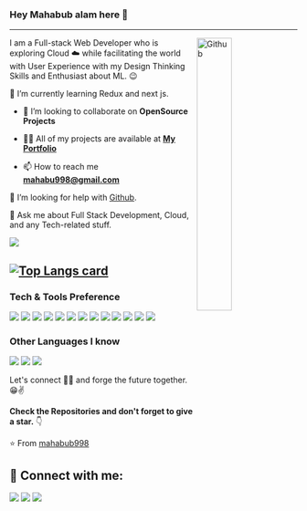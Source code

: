 ### Hey Mahabub alam here 👋

---

<img width="35%" align="right" alt="Github" src="https://user-images.githubusercontent.com/48678280/88862734-4903af80-d201-11ea-968b-9c939d88a37c.gif" />

I am a Full-stack  Web Developer who is exploring Cloud :cloud: while facilitating the world with User Experience with my Design Thinking Skills and Enthusiast about ML. :wink:
 
 
 🌱 I’m currently learning Redux and next js.
 
 - 👯 I’m looking to collaborate on **OpenSource Projects**

- 👨‍💻 All of my projects are available at **[My Portfolio](https://silly-keller-0ab44d.netlify.app)**

- 📫 How to reach me **mahabu998@gmail.com**
 
 🤔 I’m looking for help with [Github](https://github.com/mahabub998).
 
 💬 Ask me about Full Stack Development, Cloud, and any Tech-related stuff.


<!-- ![Profile views](https://silly-keller-0ab44d.netlify.app)  -->

<img src="https://github-readme-stats.vercel.app/api?username=mahabub998&&show_icons=true&title_color=ffffff&icon_color=bb2acf&text_color=daf7dc&bg_color=151515"/>

[![Top Langs card](https://github-readme-stats.vercel.app/api/top-langs/?username=rokydas&card_width=550&show_icons=true&theme=radical)](https://github.com/mahabub998)
---


### Tech & Tools Preference

<img src = "https://img.shields.io/badge/-HTML5-E34F26?style=flat&logo=html5&logoColor=white"> <img src = "https://img.shields.io/badge/-CSS3-1572B6?style=flat&logo=css3&logoColor=white">
<img src="https://img.shields.io/badge/-Bootstrap-563D7C?style=flat&logo=bootstrap&logoColor=white">
<img src="https://img.shields.io/badge/-JavaScript-eed718?style=flat&logo=javascript&logoColor=ffffff">
<img src="https://img.shields.io/badge/-React-000000?style=flat&logo=react&logoColor=00c8ff">
<img src="https://img.shields.io/badge/-MongoDB-4DB33D?style=flat&logo=mongodb&logoColor=FFFFFF">
<img src="https://img.shields.io/badge/-Express.js-787878?style=flat">
<img src="https://img.shields.io/badge/-Node.js-3C873A?style=flat&logo=Node.js&logoColor=white">
<img src="https://img.shields.io/badge/-Firebase-FFA611?style=flat&logo=firebase&logoColor=FFFFFF">
<img src="http://img.shields.io/badge/-Google%20Cloud%20Platform-4285F4?style=flat&logo=google%20cloud&logoColor=white">
<img src="http://img.shields.io/badge/-Git-F1502F?style=flat&logo=git&logoColor=FFFFFF">
<img src="http://img.shields.io/badge/-Github-000000?style=flat&logo=github&logoColor=FFFFFF">
<img src="http://img.shields.io/badge/-VS%20Code-007ACC?style=flat&logo=visual%20studio%20code&logoColor=white">




### Other Languages I know
<img src="http://img.shields.io/badge/-Java-F89820?style=flat&logo=java&logoColor=white"> <img src="https://img.shields.io/badge/-C%20&%20C++-659ad2?style=flat&logo=c%2B%2B&logoColor=ffffff"> <img src="https://img.shields.io/badge/-Python-black?style=flat&logo=python&logoColor=white"> 





<!-- ![GitHub stats](https://github-readme-stats.vercel.app/api?username=mahabub998&show_icons=true&hide_border=true) -->

<!-- Check for a detailed stats here :point_right: [Sourcerer](https://sourcerer.io/souravdey777) -->

Let's connect 👨‍💻 and forge the future together.😁✌

**Check the Repositories and don't forget to give a star.** 👇

:star: From [mahabub998](https://github.com/mahabub998)

[website]: https://silly-keller-0ab44d.netlify.app
[linkedin]: https://www.linkedin.com/in/mahbub-alam-507287203/
## :link: Connect with me:
<p align="left">

<a href = "https://www.linkedin.com/in/mahbub-alam-507287203/"><img src="https://img.icons8.com/fluent/48/000000/linkedin.png"/></a>
<a href = "https://www.facebook.com/mahbubalam.shohag.92"><img src="https://img.icons8.com/fluent/50/000000/facebook-new.png"/></a>
<a href = "https://web.telegram.org/k/"><img src="https://img.icons8.com/fluent/48/000000/telegram-app.png"/></a>

</p>

